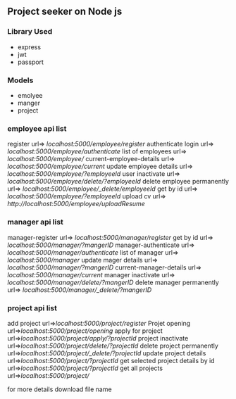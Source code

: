 ## Project seeker on Node js

### Library Used
* express
* jwt
* passport

### Models
* emolyee
* manger
* project

### employee api list 
register                      url=> *localhost:5000/employee/register*
authenticate login            url=> *localhost:5000/employee/authenticate*
list of employees             url=> *localhost:5000/employee/*
current-employee-details      url=> *localhost:5000/employee/current*
update employee details       url=> *localhost:5000/employee/?employeeId*
user inactivate               url=> *localhost:5000/employee/delete/?employeeId*
delete employee permanently   url=> *localhost:5000/employee/_delete/employeeId*
get by id                     url=> *localhost:5000/employee/?employeeId*
upload cv                     url=> *http://localhost:5000/employee/uploadResume*

### manager api list 
manager-register              url=> *localhost:5000/manager/register*
get by id                     url=> *localhost:5000/manager/?mangerID*
manager-authenticate          url=> *localhost:5000/manager/authenticate*
list of manager               url=> *localhost:5000/manager*
update mager details          url=> *localhost:5000/manager/?mangerID*
current-manager-details       url=> *localhost:5000/manager/current*
manager inactivate            url=> *localhost:5000/manager/delete/?mangerID*
delete manager permanently    url=> *localhost:5000/manager/_delete/?mangerID*

### project api list 
add project                         url=>*localhost:5000/project/register*
Projet opening                      url=>*localhost:5000/project/opening*
apply for project                   url=>*localhost:5000/project/apply/?projectId*
project inactivate                  url=>*localhost:5000/project/delete/?projectId*
delete project permanently          url=>*localhost:5000/project/_delete/?projectId*
update project details              url=>*localhost:5000/project/?projectId*
get selected project details by id  url=>*localhost:5000/project/?projectId*
get all projects                    url=>*localhost:5000/project/*


for more details download file name